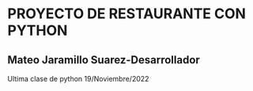 # PROYECTO DE RESTAURANTE CON PYTHON
## Mateo Jaramillo Suarez-Desarrollador
Ultima clase de python 19/Noviembre/2022
